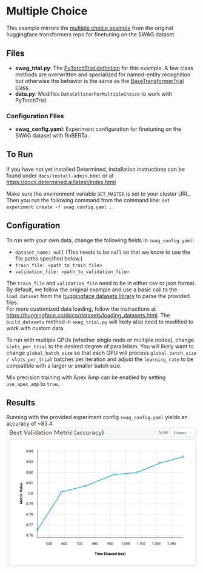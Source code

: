 # Multiple Choice
This example mirrors the [multiple choice example](https://github.com/huggingface/transformers/tree/master/examples/pytorch/multiple-choice) from the original huggingface transformers repo for finetuning on the SWAG dataset.

## Files
* **swag_trial.py**: The [PyTorchTrial definition](https://docs.determined.ai/latest/model-dev-guide/api-guides/apis-howto/api-pytorch-ug.html#pytorch-trial) for this example. A few class methods are overwritten and specialized for named-entity recognition but otherwise the behavior is the same as the [BaseTransformerTrial class](https://github.com/determined-ai/determined/blob/main/model_hub/model_hub/huggingface/_trial.py).
* **data.py**: Modifies ``DataCollatorForMultipleChoice`` to work with PyTorchTrial.

### Configuration FIles
* **swag_config.yaml**: Experiment configuration for finetuning on the SWAG dataset with RoBERTa.  

## To Run
If you have not yet installed Determined, installation instructions can be found
under `docs/install-admin.html` or at https://docs.determined.ai/latest/index.html

Make sure the environment variable `DET_MASTER` is set to your cluster URL.
Then you run the following command from the command line: `det experiment create -f swag_config.yaml .`. 

## Configuration
To run with your own data, change the following fields in `swag_config.yaml`:
* `dataset_name: null` (This needs to be `null` so that we know to use the file paths specified below.)
* `train_file: <path_to_train_file>`
* `validation_file: <path_to_validation_file>`

The `train_file` and `validation_file` need to be in either csv or json format.  By default, we follow the original example and
use a basic call to the `load_dataset` from the [huggingface datasets library](https://huggingface.co/docs/datasets) to parse the provided files.  
For more customized data loading, follow the instructions at https://huggingface.co/docs/datasets/loading_datasets.html.
The `build_datasets` method in `swag_trial.py` will likely also need to modified to work with custom data.

To run with multiple GPUs (whether single node or multiple nodes), change `slots_per_trial` to the desired
degree of parallelism.  You will likely want to change `global_batch_size` so that each GPU will
process `global_batch_size / slots_per_trial` batches per iteration and adjust the `learning_rate`
to be compatible with a larger or smaller batch size.  

Mix precision training with Apex Amp can be enabled by setting `use_apex_amp` to `true`.  

## Results
Running with the provided experiment config `swag_config.yaml` yields an accuracy of ~83.4.
![SWAG results](./figures/swag.png)
